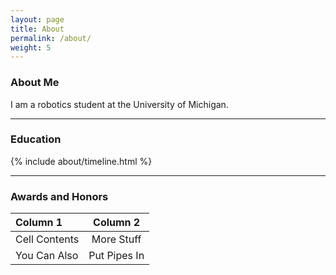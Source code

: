 ```yaml
---
layout: page
title: About
permalink: /about/
weight: 5
---
```


### About Me

I am a robotics student at the University of Michigan.

---

### Education

<!--
{% capture carousel_images %}
../assets/img/profile.jpg
https://i.pinimg.com/originals/08/e7/ec/08e7ec0f84233b37ac26e920bc60ec57.gif
{% endcapture %}
{% include elements/carousel.html %}

<div class="row">
{% include about/skills.html title="Programming Skills" source=site.data.programming-skills %}
{% include about/skills.html title="Other Skills" source=site.data.other-skills %}
</div>
-->
<div class="row">
{% include about/timeline.html %}
</div>

---

### Awards and Honors

 Column 1       | Column 2     
 :------------- | :----------:
  Cell Contents | More Stuff  
 You Can Also   | Put Pipes In


